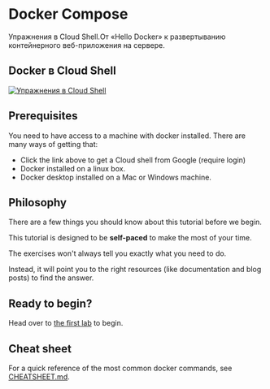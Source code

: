 # Docker Compose

Упражнения в Cloud Shell.От «Hello Docker» к развертыванию контейнерного веб-приложения на сервере.

## Docker в Cloud Shell

[![Упражнения в Cloud Shell](https://gstatic.com/cloudssh/images/open-btn.svg)](https://console.cloud.google.com/cloudshell/editor?cloudshell_git_repo=https://github.com/BosenkoTM/UC-WD.git)

## Prerequisites

You need to have access to a machine with docker installed.
There are many ways of getting that:
* Click the link above to get a Cloud shell from Google (require login)
* Docker installed on a linux box. 
* Docker desktop installed on a Mac or Windows machine.

## Philosophy


There are a few things you should know about this tutorial before we begin.

This tutorial is designed to be **self-paced** to make the most of your time.

The exercises won't always tell you exactly what you need to do.

Instead, it will point you to the right resources (like documentation and blog posts) to find the answer.

Ready to begin?
---------------

Head over to [the first lab](labs/00-getting-started.md) to begin.

## Cheat sheet

For a quick reference of the most common docker commands, see [CHEATSHEET.md](CHEATSHEET.md).


